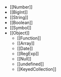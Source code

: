 - [[Number]]
- [[BigInt]]
- [[String]]
- [[Boolean]]
- [[Symbol]]
- [[Object]]
	* [[Function]]
	* [[Array]]
	* [[Date]]
	* [[RegExp]]
	* [[Null]]
	* [[undefined]]
	* [[KeyedCollection]]
